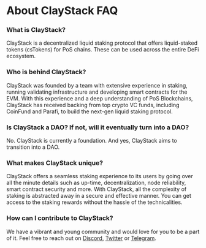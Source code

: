 # About ClayStack FAQ

### What is ClayStack?

ClayStack is a decentralized liquid staking protocol that offers liquid-staked tokens (csTokens) for PoS chains. These can be used across the entire DeFi ecosystem.

### Who is behind ClayStack?
ClayStack was founded by a team with extensive experience in staking, running validating infrastructure and developing smart contracts for the EVM. With this experience and a deep understanding of PoS Blockchains, ClayStack has received backing from top crypto VC funds, including CoinFund and Parafi, to build the next-gen liquid staking protocol.

### Is ClayStack a DAO? If not, will it eventually turn into a DAO?
No. ClayStack is currently a foundation. And yes, ClayStack aims to transition into a DAO.

### What makes ClayStack unique?
ClayStack offers a seamless staking experience to its users by going over all the minute details such as up-time, decentralization, node reliability, smart contract security and more. With ClayStack, all the complexity of staking is abstracted away in a secure and effective manner. You can get access to the staking rewards without the hassle of the technicalities.

### How can I contribute to ClayStack?

We have a vibrant and young community and would love for you to be a part of it. Feel free to reach out on [Discord](https://discord.gg/aFm5DqVmre), [Twitter](https://twitter.com/claystack_hq) or [Telegram](https://t.me/claystack).
